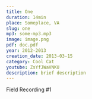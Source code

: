 ```yaml
---
title: One
duration: 14min
place: Someplace, VA
slug: one
mp3: some-mp3.mp3
image: image.png
pdf: doc.pdf
year: 2012-2013
creation_date: 2013-03-15
category: Cool Cat
youtube: ZsYfJWaVNKU
description: brief description
---
```


Field Recording #1
